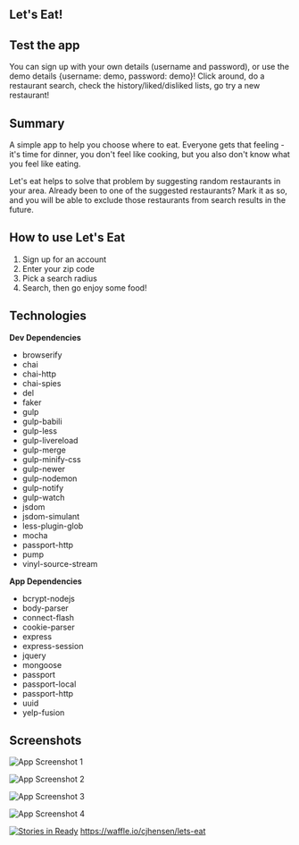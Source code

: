 ## Let's Eat! ##
Test the app
-------
You can sign up with your own details (username and password), or use the demo details {username: demo, password: demo}! Click around, do a restaurant search, check the history/liked/disliked lists, go try a new restaurant!

Summary
-------
A simple app to help you choose where to eat. Everyone gets that feeling - it's time for dinner, you don't feel like cooking, but you also don't know what you feel like eating. 

Let's eat helps to solve that problem by suggesting random restaurants in your area. Already been to one of the suggested restaurants? Mark it as so, and you will be able to exclude those restaurants from search results in the future.

How to use Let's Eat
--------------------

 1. Sign up for an account
 2. Enter your zip code
 3. Pick a search radius
 4. Search, then go enjoy some food!

Technologies
------------
**Dev Dependencies**

 - browserify
 - chai
 - chai-http
 - chai-spies
 - del
 - faker
 - gulp
 - gulp-babili
 - gulp-less
 - gulp-livereload
 - gulp-merge
 - gulp-minify-css
 - gulp-newer
 - gulp-nodemon
 - gulp-notify
 - gulp-watch
 - jsdom
 - jsdom-simulant
 - less-plugin-glob
 - mocha
 - passport-http
 - pump
 - vinyl-source-stream

**App Dependencies**

 - bcrypt-nodejs
 - body-parser
 - connect-flash
 - cookie-parser
 - express
 - express-session
 - jquery
 - mongoose
 - passport
 - passport-local
 - passport-http
 - uuid
 - yelp-fusion

Screenshots
-----------
![App Screenshot 1](https://image.ibb.co/g77Pqb/Screen_Shot_2017_10_04_at_1_44_02_PM.png)


![App Screenshot 2](https://image.ibb.co/mbFYiw/Screen_Shot_2017_10_04_at_1_44_22_PM.png)

![App Screenshot 3](https://image.ibb.co/eyuhbG/Screen_Shot_2017_10_04_at_1_49_09_PM.png)

![App Screenshot 4](https://image.ibb.co/eO7eOw/Screen_Shot_2017_10_04_at_1_44_53_PM.png)



[![Stories in Ready](https://badge.waffle.io/cjhensen/lets-eat.png?label=ready&title=Ready)](http://waffle.io/cjhensen/lets-eat)
https://waffle.io/cjhensen/lets-eat